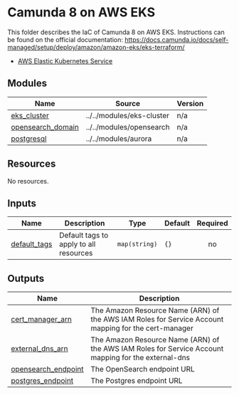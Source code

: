 # Camunda 8 on AWS EKS

This folder describes the IaC of Camunda 8 on AWS EKS.
Instructions can be found on the official documentation: https://docs.camunda.io/docs/self-managed/setup/deploy/amazon/amazon-eks/eks-terraform/

- [AWS Elastic Kubernetes Service](https://aws.amazon.com/eks/)

<!-- BEGIN_TF_DOCS -->
## Modules

| Name | Source | Version |
|------|--------|---------|
| <a name="module_eks_cluster"></a> [eks\_cluster](#module\_eks\_cluster) | ../../modules/eks-cluster | n/a |
| <a name="module_opensearch_domain"></a> [opensearch\_domain](#module\_opensearch\_domain) | ../../modules/opensearch | n/a |
| <a name="module_postgresql"></a> [postgresql](#module\_postgresql) | ../../modules/aurora | n/a |
## Resources

No resources.
## Inputs

| Name | Description | Type | Default | Required |
|------|-------------|------|---------|:--------:|
| <a name="input_default_tags"></a> [default\_tags](#input\_default\_tags) | Default tags to apply to all resources | `map(string)` | `{}` | no |
## Outputs

| Name | Description |
|------|-------------|
| <a name="output_cert_manager_arn"></a> [cert\_manager\_arn](#output\_cert\_manager\_arn) | The Amazon Resource Name (ARN) of the AWS IAM Roles for Service Account mapping for the cert-manager |
| <a name="output_external_dns_arn"></a> [external\_dns\_arn](#output\_external\_dns\_arn) | The Amazon Resource Name (ARN) of the AWS IAM Roles for Service Account mapping for the external-dns |
| <a name="output_opensearch_endpoint"></a> [opensearch\_endpoint](#output\_opensearch\_endpoint) | The OpenSearch endpoint URL |
| <a name="output_postgres_endpoint"></a> [postgres\_endpoint](#output\_postgres\_endpoint) | The Postgres endpoint URL |
<!-- END_TF_DOCS -->
